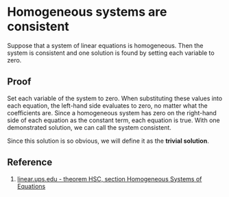 # Homogeneous systems are consistent

Suppose that a system of linear equations is homogeneous. Then the system is consistent and one solution is found by setting each variable to zero.

## Proof

Set each variable of the system to zero. When substituting these values into each equation, the left-hand side evaluates to zero, no matter what the coefficients are. Since a homogeneous system has zero on the right-hand side of each equation as the constant term, each equation is true. With one demonstrated solution, we can call the system consistent.

Since this solution is so obvious, we will define it as the **trivial solution**.

## Reference

1. [linear.ups.edu - theorem HSC, section Homogeneous Systems of Equations](http://linear.ups.edu/html/section-HSE.html)